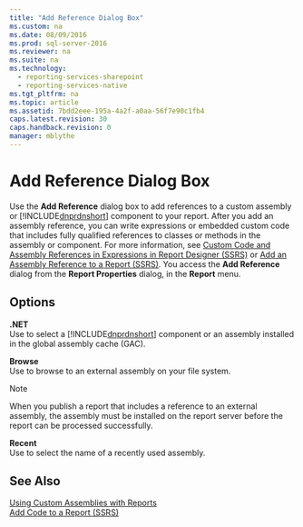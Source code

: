 ```yaml
---
title: "Add Reference Dialog Box"
ms.custom: na
ms.date: 08/09/2016
ms.prod: sql-server-2016
ms.reviewer: na
ms.suite: na
ms.technology: 
  - reporting-services-sharepoint
  - reporting-services-native
ms.tgt_pltfrm: na
ms.topic: article
ms.assetid: 7bdd2eee-195a-4a2f-a0aa-56f7e90c1fb4
caps.latest.revision: 30
caps.handback.revision: 0
manager: mblythe
---
```

# Add Reference Dialog Box
Use the **Add Reference** dialog box to add references to a custom assembly or [!INCLUDE[dnprdnshort](../../Topics/TopicNameContainA/tokens/dnprdnshort_md.md)] component to your report. After you add an assembly reference, you can write expressions or embedded custom code that includes fully qualified references to classes or methods in the assembly or component. For more information, see [Custom Code and Assembly References in Expressions in Report Designer (SSRS)](../../Topics/TopicNameNotContainA/Custom-Code-and-Assembly-References-in-Expressions-in-Report-Designer--SSRS-.md) or [Add an Assembly Reference to a Report (SSRS)](../../Topics/TopicNameContainA/Add-an-Assembly-Reference-to-a-Report--SSRS-.md).  You access the **Add Reference** dialog from the **Report Properties** dialog, in the **Report** menu.  
  
## Options  
 **.NET**  
 Use to select a [!INCLUDE[dnprdnshort](../../Topics/TopicNameContainA/tokens/dnprdnshort_md.md)] component or an assembly installed in the global assembly cache (GAC).  
  
 **Browse**  
 Use to browse to an external assembly on your file system.  
  
> [!NOTE]  
>  When you publish a report that includes a reference to an external assembly, the assembly must be installed on the report server before the report can be processed successfully.  
  
 **Recent**  
 Use to select the name of a recently used assembly.  
  
## See Also  
 [Using Custom Assemblies with Reports](assetId:///53d141d0-2185-466a-84dc-7b90d284da3d)   
 [Add Code to a Report (SSRS)](../../Topics/TopicNameContainA/Add-Code-to-a-Report--SSRS-.md)